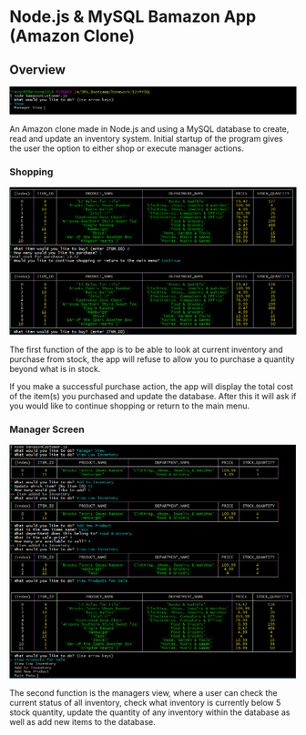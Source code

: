 # Node.js & MySQL Bamazon App (Amazon Clone)

## Overview

![Initial Screen](/images/startup.PNG)

An Amazon clone made in Node.js and using a MySQL database to create, read and update an inventory system. Initial startup of the program gives the user the option to either shop or execute manager actions.

### Shopping

![Shopping Screen](/images/itempurchase.PNG)

The first function of the app is to be able to look at current inventory and purchase from stock, the app will refuse to allow you to purchase a quantity beyond what is in stock.

If you make a successful purchase action, the app will display the total cost of the item(s) you purchased and update the database. After this it will ask if you would like to continue shopping or return to the main menu.

### Manager Screen

![Manager Screen](/images/ManagerActions.PNG)

The second function is the managers view, where a user can check the current status of all inventory, check what inventory is currently below 5 stock quantity, update the quantity of any inventory within the database as well as add new items to the database.
